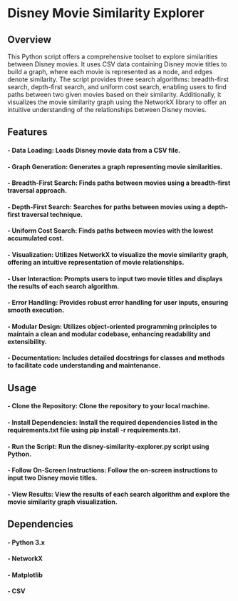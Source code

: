 # Disney Movie Similarity Explorer


## Overview
This Python script offers a comprehensive toolset to explore similarities between Disney movies. It uses CSV data containing Disney movie titles to build a graph, where each movie is represented as a node, and edges denote similarity. The script provides three search algorithms: breadth-first search, depth-first search, and uniform cost search, enabling users to find paths between two given movies based on their similarity. Additionally, it visualizes the movie similarity graph using the NetworkX library to offer an intuitive understanding of the relationships between Disney movies.

## Features
#### - Data Loading: Loads Disney movie data from a CSV file.
#### - Graph Generation: Generates a graph representing movie similarities.
#### - Breadth-First Search: Finds paths between movies using a breadth-first traversal approach.
#### - Depth-First Search: Searches for paths between movies using a depth-first traversal technique.
#### - Uniform Cost Search: Finds paths between movies with the lowest accumulated cost.
#### - Visualization: Utilizes NetworkX to visualize the movie similarity graph, offering an intuitive representation of movie relationships.
#### - User Interaction: Prompts users to input two movie titles and displays the results of each search algorithm.
#### - Error Handling: Provides robust error handling for user inputs, ensuring smooth execution.
#### - Modular Design: Utilizes object-oriented programming principles to maintain a clean and modular codebase, enhancing readability and extensibility.
#### - Documentation: Includes detailed docstrings for classes and methods to facilitate code understanding and maintenance.

## Usage
#### - Clone the Repository: Clone the repository to your local machine.
#### - Install Dependencies: Install the required dependencies listed in the requirements.txt file using pip install -r requirements.txt.
#### - Run the Script: Run the disney-similarity-explorer.py script using Python.
#### - Follow On-Screen Instructions: Follow the on-screen instructions to input two Disney movie titles.
#### - View Results: View the results of each search algorithm and explore the movie similarity graph visualization.

## Dependencies
#### - Python 3.x
#### - NetworkX
#### - Matplotlib
#### - CSV
